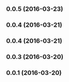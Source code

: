 ### 0.0.5 (2016-03-23)


### 0.0.4 (2016-03-21)


### 0.0.4 (2016-03-21)


### 0.0.3 (2016-03-20)


### 0.0.1 (2016-03-20)
